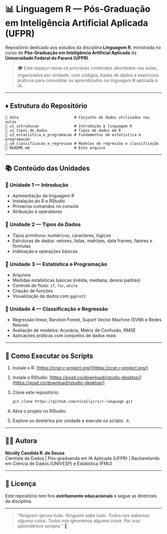 # 📊 Linguagem R — Pós-Graduação em Inteligência Artificial Aplicada (UFPR)

Repositório dedicado aos estudos da disciplina **Linguagem R**, ministrada no curso de **Pós-Graduação em Inteligência Artificial Aplicada** da **Universidade Federal do Paraná (UFPR)**.

> 🎓 Este espaço reúne os principais conteúdos abordados nas aulas, organizados por unidade, com códigos, bases de dados e exercícios práticos para consolidar os aprendizados na linguagem R aplicada à IA.

---

## ♦ Estrutura do Repositório

```
📁 data                         # Conjunto de dados utilizados nas aulas  
📁 u1_introducao                # Introdução à linguagem R  
📁 u2_tipos_de_dados            # Tipos de dados em R  
📁 u3_estatistica_e_programacao # Fundamentos de estatística e programação  
📁 u4_classificacao_e_regressao # Modelos de regressão e classificação  
📄 README.md                    # Este arquivo
```

---

## 📚 Conteúdo das Unidades

### 🔹 Unidade 1 — Introdução

- Apresentação da linguagem R
- Instalação do R e RStudio
- Primeiros comandos no console
- Atribuição e operadores

### 🔹 Unidade 2 — Tipos de Dados

- Tipos primitivos: numéricos, caracteres, lógicos
- Estruturas de dados: vetores, listas, matrizes, data frames, fatores e fórmulas
- Indexação e operações básicas

### 🔹 Unidade 3 — Estatística e Programação

- Arquivos
- Medidas estatísticas básicas (média, mediana, desvio padrão)
- Controle de fluxo: `if`, `for`, `while`
- Criação de funções
- Visualização de dados com `ggplot2`

### 🔹 Unidade 4 — Classificação e Regressão

- Regressão linear, Random Forest, Suport Vector Machine (SVM) e Redes Neurais
- Avaliação de modelos: Acurácia, Matriz de Confusão, RMSE
- Aplicações práticas com conjuntos de dados reais

---

## 🚀 Como Executar os Scripts

1. Instale o R: [https://cran.r-project.org/](https://cran.r-project.org/)  
2. Instale o RStudio: [https://posit.co/download/rstudio-desktop/](https://posit.co/download/rstudio-desktop/)  
3. Clone este repositório:

   ```bash
   git clone https://github.com/nicollycrs/r-language.git
   ```

4. Abra o projeto no RStudio.
5. Explore os diretórios por unidade e execute os scripts `.R`.

---

## 👩‍💻 Autora

**Nicolly Candida R. de Souza**<br>Cientista de Dados | Pós-graduanda em IA Aplicada (UFPR) | Bacharelanda em Ciência de Dados (UNIVESP) e Estatística (FMU)

---

## 📌 Licença

Este repositório tem fins **estritamente educacionais** e segue as diretrizes da disciplina.  

---

> _“Ninguém ignora tudo. Ninguém sabe tudo. Todos nós sabemos alguma coisa. Todos nós ignoramos alguma coisa. Por isso aprendemos sempre.”_ 🌱
